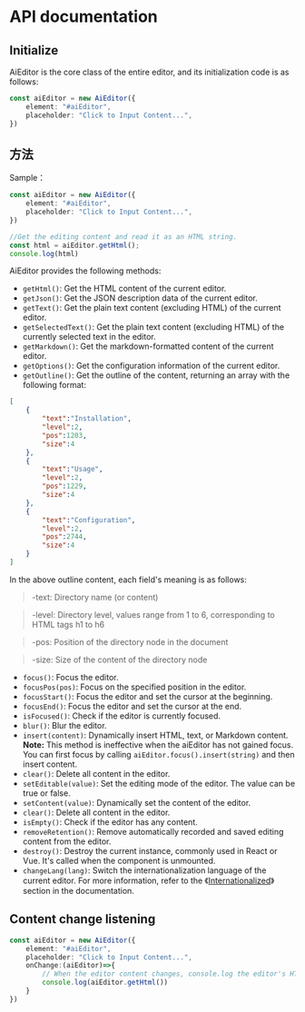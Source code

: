 # API documentation

## Initialize

AiEditor is the core class of the entire editor, and its initialization code is as follows:

```typescript
const aiEditor = new AiEditor({
    element: "#aiEditor",
    placeholder: "Click to Input Content...",
})
```

## 方法

Sample：

```typescript
const aiEditor = new AiEditor({
    element: "#aiEditor",
    placeholder: "Click to Input Content...",
})

//Get the editing content and read it as an HTML string.
const html = aiEditor.getHtml();
console.log(html)
```

AiEditor provides the following methods:

- `getHtml()`: Get the HTML content of the current editor.
- `getJson()`: Get the JSON description data of the current editor.
- `getText()`: Get the plain text content (excluding HTML) of the current editor.
- `getSelectedText()`: Get the plain text content (excluding HTML) of the currently selected text in the editor.
- `getMarkdown()`: Get the markdown-formatted content of the current editor.
- `getOptions()`: Get the configuration information of the current editor.
- `getOutline()`: Get the outline of the content, returning an array with the following format:

```json
[
    {
        "text":"Installation",
        "level":2,
        "pos":1203,
        "size":4
    },
    {
        "text":"Usage",
        "level":2,
        "pos":1229,
        "size":4
    },
    {
        "text":"Configuration",
        "level":2,
        "pos":2744,
        "size":4
    }
]
```


In the above outline content, each field's meaning is as follows:
> -text: Directory name (or content)

> -level: Directory level, values range from 1 to 6, corresponding to HTML tags h1 to h6

> -pos: Position of the directory node in the document

> -size: Size of the content of the directory node

- `focus()`: Focus the editor.
- `focusPos(pos)`: Focus on the specified position in the editor.
- `focusStart()`: Focus the editor and set the cursor at the beginning.
- `focusEnd()`: Focus the editor and set the cursor at the end.
- `isFocused()`: Check if the editor is currently focused.
- `blur()`: Blur the editor.
- `insert(content)`: Dynamically insert HTML, text, or Markdown content. **Note:** This method is ineffective when the aiEditor has not gained focus. You can first focus by calling `aiEditor.focus().insert(string)` and then insert content.
- `clear()`: Delete all content in the editor.
- `setEditable(value)`: Set the editing mode of the editor. The value can be true or false.
- `setContent(value)`: Dynamically set the content of the editor.
- `clear()`: Delete all content in the editor.
- `isEmpty()`: Check if the editor has any content.
- `removeRetention()`: Remove automatically recorded and saved editing content from the editor.
- `destroy()`: Destroy the current instance, commonly used in React or Vue. It's called when the component is unmounted.
- `changeLang(lang)`: Switch the internationalization language of the current editor. For more information, refer to the 《[Internationalized](../config/i18n.md)》 section in the documentation.


## Content change listening

```typescript
const aiEditor = new AiEditor({
    element: "#aiEditor",
    placeholder: "Click to Input Content...",
    onChange:(aiEditor)=>{
        // When the editor content changes, console.log the editor's HTML content...
        console.log(aiEditor.getHtml())
    }
})
```